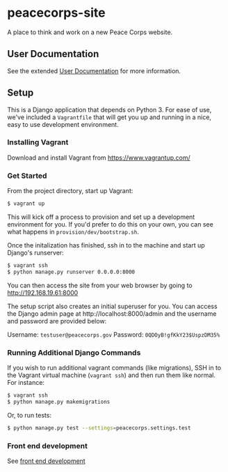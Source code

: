 peacecorps-site
===============

A place to think and work on a new Peace Corps website.

## User Documentation

See the extended [User Documentation](http://peace-corps-cms.readthedocs.org/en/latest/) for more information.

## Setup

This is a Django application that depends on Python 3. For ease of use, we've included a `Vagrantfile` that will get you up and running in a nice, easy to use development environment.

### Installing Vagrant
Download and install Vagrant from https://www.vagrantup.com/


### Get Started
From the project directory, start up Vagrant:

```bash
$ vagrant up
```

This will kick off a process to provision and set up a development environment for you. If you'd prefer to do this on your own, you can see what happens in `provision/dev/bootstrap.sh`.

Once the initalization has finished, ssh in to the machine and start up Django's runserver:

```bash
$ vagrant ssh
$ python manage.py runserver 0.0.0.0:8000
```

You can then access the site from your web browser by going to http://192.168.19.61:8000

The setup script also creates an initial superuser for you. You can access the Django admin page at http://localhost:8000/admin and the username and password are provided below:

Username: `testuser@peacecorps.gov`
Password: `0QDOyB!gfKkY23$UspzDM35%`

### Running Additional Django Commands
If you wish to run additional vagrant commands (like migrations), SSH in to the Vagrant virtual machine (`vagrant ssh`) and then run them like normal. For instance:

```bash
$ vagrant ssh
$ python manage.py makemigrations
```

Or, to run tests:

```bash
$ python manage.py test --settings=peacecorps.settings.test
```

### Front end development
See [front end development](/peacecorps/peacecorps/static/peacecorps/README.md) 
